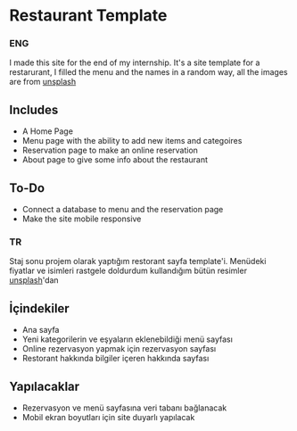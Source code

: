<h1>Restaurant Template</h1>

<h3>ENG</h3>
  <p>I made this site for the end of my internship. It's a site template for a restarurant, I filled the menu and the names in a random way, all the images are from <a href = "https://unsplash.com">unsplash</a></p>
<h2>Includes</h2>
<ul>
  <li >A Home Page</li>
  <li>Menu page with the ability to add new items and categoires</li>
  <li>Reservation page to make an online reservation</li>
  <li>About page to give some info about the restaurant</li>
</ul>

<h2>To-Do</h2>
<ul>
  <li>Connect a database to menu and the reservation page</li>
  <li>Make the site mobile responsive</li>
</ul>

<h3>TR</h3>
  <p>Staj sonu projem olarak yaptığım restorant sayfa template'i. Menüdeki fiyatlar ve isimleri rastgele doldurdum kullandığım bütün resimler <a href = "https://unsplash.com">unsplash</a>'dan</p>
<h2>İçindekiler</h2>
<ul>
  <li >Ana sayfa</li>
  <li>Yeni kategorilerin ve eşyaların eklenebildiği menü sayfası</li>
  <li>Online rezervasyon yapmak için rezervasyon sayfası</li>
  <li>Restorant hakkında bilgiler içeren hakkında sayfası</li>
</ul>
<h2>Yapılacaklar</h2>
<ul>
  <li>Rezervasyon ve menü sayfasına veri tabanı bağlanacak</li>
  <li>Mobil ekran boyutları için site duyarlı yapılacak</li>
</ul>
